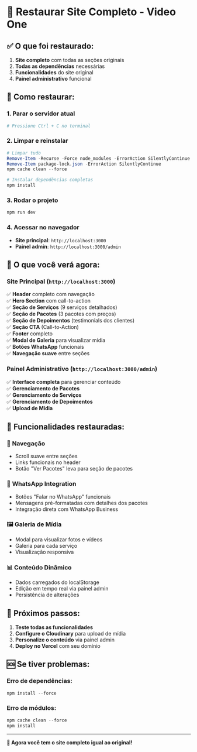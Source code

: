 # 🔄 Restaurar Site Completo - Video One

## ✅ O que foi restaurado:

1. **Site completo** com todas as seções originais
2. **Todas as dependências** necessárias
3. **Funcionalidades** do site original
4. **Painel administrativo** funcional

## 🚀 Como restaurar:

### 1. Parar o servidor atual
```powershell
# Pressione Ctrl + C no terminal
```

### 2. Limpar e reinstalar
```powershell
# Limpar tudo
Remove-Item -Recurse -Force node_modules -ErrorAction SilentlyContinue
Remove-Item package-lock.json -ErrorAction SilentlyContinue
npm cache clean --force

# Instalar dependências completas
npm install
```

### 3. Rodar o projeto
```powershell
npm run dev
```

### 4. Acessar no navegador
- **Site principal**: `http://localhost:3000`
- **Painel admin**: `http://localhost:3000/admin`

## 🎉 O que você verá agora:

### Site Principal (`http://localhost:3000`)
✅ **Header** completo com navegação  
✅ **Hero Section** com call-to-action  
✅ **Seção de Serviços** (9 serviços detalhados)  
✅ **Seção de Pacotes** (3 pacotes com preços)  
✅ **Seção de Depoimentos** (testimonials dos clientes)  
✅ **Seção CTA** (Call-to-Action)  
✅ **Footer** completo  
✅ **Modal de Galeria** para visualizar mídia  
✅ **Botões WhatsApp** funcionais  
✅ **Navegação suave** entre seções  

### Painel Administrativo (`http://localhost:3000/admin`)
✅ **Interface completa** para gerenciar conteúdo  
✅ **Gerenciamento de Pacotes**  
✅ **Gerenciamento de Serviços**  
✅ **Gerenciamento de Depoimentos**  
✅ **Upload de Mídia**  

## 📱 Funcionalidades restauradas:

### 🎯 **Navegação**
- Scroll suave entre seções
- Links funcionais no header
- Botão "Ver Pacotes" leva para seção de pacotes

### 💬 **WhatsApp Integration**
- Botões "Falar no WhatsApp" funcionais
- Mensagens pré-formatadas com detalhes dos pacotes
- Integração direta com WhatsApp Business

### 🖼️ **Galeria de Mídia**
- Modal para visualizar fotos e vídeos
- Galeria para cada serviço
- Visualização responsiva

### 📊 **Conteúdo Dinâmico**
- Dados carregados do localStorage
- Edição em tempo real via painel admin
- Persistência de alterações

## 🔧 Próximos passos:

1. **Teste todas as funcionalidades**
2. **Configure o Cloudinary** para upload de mídia
3. **Personalize o conteúdo** via painel admin
4. **Deploy no Vercel** com seu domínio

## 🆘 Se tiver problemas:

### Erro de dependências:
```powershell
npm install --force
```

### Erro de módulos:
```powershell
npm cache clean --force
npm install
```

---

**🎯 Agora você tem o site completo igual ao original!** 